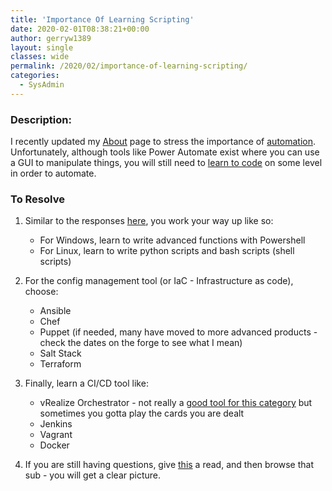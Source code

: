 ```yaml
---
title: 'Importance Of Learning Scripting'
date: 2020-02-01T08:38:21+00:00
author: gerryw1389
layout: single
classes: wide
permalink: /2020/02/importance-of-learning-scripting/
categories:
  - SysAdmin
---
```

<!--more-->

### Description:

I recently updated my [About](https://automationadmin.com/about/) page to stress the importance of [automation](https://www.reddit.com/r/sysadmin/comments/cdlar7/psa_still_not_automating_still_at_risk/). Unfortunately, although tools like Power Automate exist where you can use a GUI to manipulate things, you will still need to [learn to code](https://www.bloomberg.com/graphics/2015-paul-ford-what-is-code/) on some level in order to automate.

### To Resolve

1. Similar to the responses [here](https://www.reddit.com/r/sysadmin/comments/e0texd/im_feeling_like_a_dinosaur/), you work your way up like so:

   - For Windows, learn to write advanced functions with Powershell
   - For Linux, learn to write python scripts and bash scripts (shell scripts)
  
2. For the config management tool (or IaC - Infrastructure as code), choose:

   - Ansible
   - Chef
   - Puppet (if needed, many have moved to more advanced products - check the dates on the forge to see what I mean)
   - Salt Stack
   - Terraform

3. Finally, learn a CI/CD tool like:

   - vRealize Orchestrator - not really a [good tool for this category](https://www.reddit.com/r/devops/comments/bwik7p/vmware_vrealize_automationorchestrator_as_a/) but sometimes you gotta play the cards you are dealt
   - Jenkins
   - Vagrant
   - Docker

4. If you are still having questions, give [this](https://www.reddit.com/r/devops/comments/euyzk6/how_to_move_to_using_infrastructure_as_code/) a read, and then browse that sub - you will get a clear picture.

